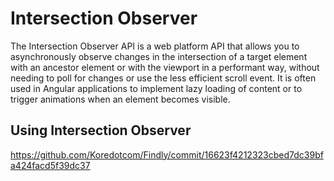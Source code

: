 # Intersection Observer

The Intersection Observer API is a web platform API that allows you to asynchronously observe changes in the intersection of a target element with an ancestor element or with the viewport in a performant way, without needing to poll for changes or use the less efficient scroll event. It is often used in Angular applications to implement lazy loading of content or to trigger animations when an element becomes visible.

## Using Intersection Observer

https://github.com/Koredotcom/Findly/commit/16623f4212323cbed7dc39bfa424facd5f39dc37

